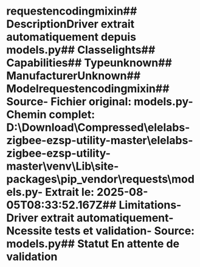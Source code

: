 # requestencodingmixin##  DescriptionDriver extrait automatiquement depuis models.py##  Classelights##  Capabilities##  Typeunknown##  ManufacturerUnknown##  Modelrequestencodingmixin##  Source- **Fichier original**: models.py- **Chemin complet**: D:\Download\Compressed\elelabs-zigbee-ezsp-utility-master\elelabs-zigbee-ezsp-utility-master\venv\Lib\site-packages\pip\_vendor\requests\models.py- **Extrait le**: 2025-08-05T08:33:52.167Z##  Limitations- Driver extrait automatiquement- Ncessite tests et validation- Source: models.py##  Statut En attente de validation
